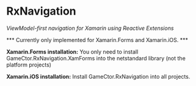 # RxNavigation
_ViewModel-first navigation for Xamarin using Reactive Extensions_

*** Currently only implemented for Xamarin.Forms and Xamarin.iOS. ***

**Xamarin.Forms installation:** You only need to install GameCtor.RxNavigation.XamForms into the netstandard library (not the platform projects)

**Xamarin.iOS installation:** Install GameCtor.RxNavigation into all projects.
